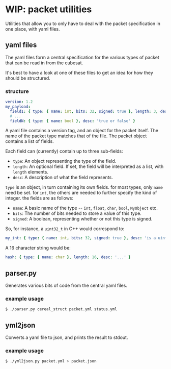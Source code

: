# WIP: packet utilities

Utilities that allow you to only have to deal with the packet specification in
one place, with yaml files.

## yaml files

The yaml files form a central specification for the various types of packet that
can be read in from the cubesat.

It's best to have a look at one of these files to get an idea for how they
should be structured.

### structure

```yaml
version: 1.2
my_payload:
  field1: { type: { name: int, bits: 32, signed: true }, length: 3, desc: '3 numbers' }
  # ...
  fieldN: { type: { name: bool }, desc: 'true or false' }
```

A yaml file contains a version tag, and an object for the packet itself. The
name of the packet type matches that of the file. The packet object contains a
list of fields.

Each field can (currently) contain up to three sub-fields:

* `type`: An object representing the type of the field.
* `length`: An optional field. If set, the field will be interpreted as a list,
with `length` elements.
* `desc`: A description of what the field represents.

`type` is an object, in turn containing its own fields. for most types, only
`name` need be set. for `int`, the others are needed to further specify the
kind of integer. the fields are as follows:

* `name`: A basic name of the type -- `int`, `float`, `char`, `bool`,
`MyObject` etc.
* `bits`: The number of bits needed to store a value of this type.
* `signed`: A boolean, representing whether or not this type is signed.

So, for instance, a `uint32_t` in C++ would correspond to:

```yaml
my_int: { type: { name: int, bits: 32, signed: true }, desc: 'is a uint32_t' }
```

A 16 character string would be:

```yaml
hash: { type: { name: char }, length: 16, desc: '...' }
```

## parser.py

Generates various bits of code from the central yaml files.

### example usage

```bash
$ ./parser.py cereal_struct packet.yml status.yml
```

## yml2json

Converts a yaml file to json, and prints the result to stdout.

### example usage

```bash
$ ./yml2json.py packet.yml > packet.json
```

